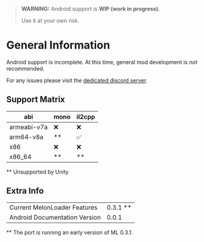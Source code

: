 ﻿> **WARNING:** Android support is **WIP (work in progress)**.
>
> Use it at your own risk.
# General Information
Android support is incomplete. At this time, general mod development is _not_ recommended.

For any issues please visit the [dedicated discord server](https://discord.gg/czfkRNTSpt).

## Support Matrix
| abi | mono | il2cpp | 
| --- | --- | --- |
| armeabi-v7a | ❌ | ❌ | 
| arm64-v8a | ** | ✅ |
| x86 | ❌ | ❌ |
| x86_64 | ** | ** |
** Unsupported by Unity

## Extra Info
| | |
| --- | --- |
| Current MelonLoader Features | 0.3.1 ** |
| Android Documentation Version | 0.0.1 |
** The port is running an early version of ML 0.3.1. 